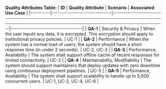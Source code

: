 **Quality Attributes Table:**
| **ID**  | **Quality Attribute**         | **Scenario**                                                                                                                                                                        | **Associated Use Case**            |
|----------|------------------------------|--------------------------------------------------------------------------------------------------------------------------------------------------------------------------------------|------------------------------------|
| **QA-1** | Security & Privacy           | When the user inputs any data, it is encrypted. This encryption should apply to institutional privacy policies.                                                                      | UC-1                               |
| **QA-2** | Performance                  | When the system has a normal load of users, the system should have a short response time (in under 2 seconds).                                                                      | UC-2, UC-3                         |
| **QA-3** | Performance, Availability    | The system shall support offline cache of recent responses for limited connectivity.                                                                                                | UC-2                               |
| **QA-4** | Maintainability, Modifiability | The system should support maintainers that deploy updates with zero downtime using continuous deployment pipelines.                                                                 | UC-5                               |
| **QA-5** | Performance, Availability    | The system shall support scalability to handle up to 5,000 concurrent users.                                                                                                        | UC-1, UC-2, UC-4, UC-6             |
